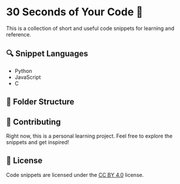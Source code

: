 
# 30 Seconds of Your Code 🚀

This is a collection of short and useful code snippets for learning and reference.

## 🔍 Snippet Languages

- Python
- JavaScript
- C

## 📁 Folder Structure


## 🤝 Contributing

Right now, this is a personal learning project. Feel free to explore the snippets and get inspired!

## 📜 License

Code snippets are licensed under the [CC BY 4.0](https://creativecommons.org/licenses/by/4.0/) license.


